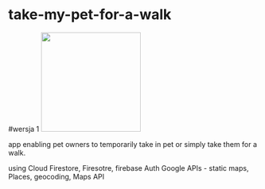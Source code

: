 # take-my-pet-for-a-walk

#wersja 1 
<img src="/screens/1.png" width = "200"/>




app enabling pet owners to temporarily take in pet or simply take them for a walk. 

using Cloud Firestore, Firesotre, firebase Auth
Google APIs - static maps, Places, geocoding, Maps API
